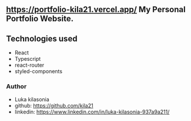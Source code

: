 ## https://portfolio-kila21.vercel.app/ My Personal Portfolio Website.

## Technologies used

- React
- Typescript
- react-router
- styled-components

### Author

- Luka kilasonia
- github: https://github.com/kila21
- linkedin: https://www.linkedin.com/in/luka-kilasonia-937a9a211/
